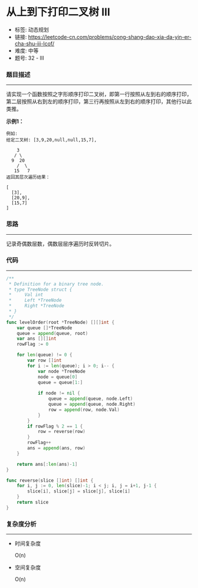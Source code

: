 # 从上到下打印二叉树 III

- 标签: 动态规划
- 链接: https://leetcode-cn.com/problems/cong-shang-dao-xia-da-yin-er-cha-shu-iii-lcof/
- 难度: 中等
- 题号: 32 - III

### 题目描述

---

请实现一个函数按照之字形顺序打印二叉树，即第一行按照从左到右的顺序打印，第二层按照从右到左的顺序打印，第三行再按照从左到右的顺序打印，其他行以此类推。

**示例1：**

```
例如:
给定二叉树: [3,9,20,null,null,15,7],

    3
   / \
  9  20
    /  \
   15   7
返回其层次遍历结果：

[
  [3],
  [20,9],
  [15,7]
]
```

### 思路

---

记录奇偶数层数，偶数层层序遍历时反转切片。

### 代码

---

```go
/**
 * Definition for a binary tree node.
 * type TreeNode struct {
 *     Val int
 *     Left *TreeNode
 *     Right *TreeNode
 * }
 */
func levelOrder(root *TreeNode) [][]int {
    var queue []*TreeNode
    queue = append(queue, root)
    var ans [][]int
    rowFlag := 0

    for len(queue) != 0 {
        var row []int
        for i := len(queue); i > 0; i-- {
            var node *TreeNode
            node = queue[0]
            queue = queue[1:]
            
            if node != nil {
                queue = append(queue, node.Left)
                queue = append(queue, node.Right)
                row = append(row, node.Val)
            }
        }
        if rowFlag % 2 == 1 {
            row = reverse(row)
        }
        rowFlag++
        ans = append(ans, row)
    }

    return ans[:len(ans)-1]
}

func reverse(slice []int) []int {
    for i, j := 0, len(slice)-1; i < j; i, j = i+1, j-1 {
        slice[i], slice[j] = slice[j], slice[i]
    }
    return slice
}
```

### 复杂度分析

---

- 时间复杂度

    O(n)

- 空间复杂度

    O(n)